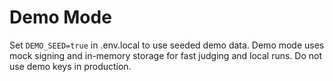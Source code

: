 # Demo Mode

Set `DEMO_SEED=true` in .env.local to use seeded demo data. Demo mode uses mock signing and in-memory storage for fast judging and local runs. Do not use demo keys in production.

